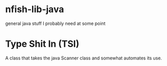 # nfish-lib-java
general java stuff I probably need at some point

# Type Shit In (TSI)
A class that takes the java Scanner class and somewhat automates its use.